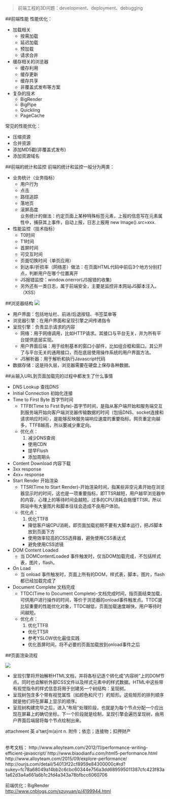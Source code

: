 > 前端工程的3D问题：development、deployment、debugging

##前端性能
性能优化：

- 加载相关
	- 按需加载
	- 延迟加载
	- 预加载
	- 请求合并
- 缓存相关的浏览器
	- 缓存利用
	- 缓存更新
	- 缓存共享
	- 非覆盖式发布等方案
- 复杂的技术
	- BigRender
	- BigPipe
	- Quickling
	- PageCache
	
	
常见的性能优化：

- 压缩资源
- 合并资源
- 添加MD5戳(非覆盖式发布)
- 添加资源域名

##前端的统计和监控
前端的统计和监控一般分为两类：

- 业务统计（业务指标）
	- 用户行为
	- 点击
	- 路径追踪
	- 落地页
	- 滚屏高度  
业务统计的做法：约定页面上某种特殊标签元素，上报的信息写在元素属性中，捕获其上事件，自动上报，日志上报用 new Image().src=xxx.  
- 性能监控（技术指标）
	- T0时间
	- T1时间
	- 首屏时间
	- 可交互时间
	- 页面切换时间（单页应用）
	- 到达率/折损率（网络差）做法：在页面HTML代码中前后3个地方分别打点，判断用户在哪个位置离开
	- JS报错监控：window.onerror(JS报错的收集)
	- 另外还有一类日志，属于前端安全，主要是监控非本网站JS脚本注入。（XSS）

##浏览器结构
![](./image/浏览器架构.png)

- 用户界面：包括地址栏、前进/后退按钮、书签菜单等
- 浏览器引擎：在用户界面和呈现引擎之间传递指令
- 呈现引擎：负责显示请求的内容
	- 网络：用于网络调用，比如HTTP请求。其接口与平台无关，并为所有平台提供底层实现。
	- 用户界面后端：用于绘制基本的窗口小部件，比如组合框和窗口。其公开了与平台无关的通用接口，而在底层使用操作系统的用户界面方法。
	- JS解析器：用于解析和执行Javascript代码
- 数据存储：这是持久层，浏览器需要在硬盘上保存各种数据。

##从输入URL到页面加载完的过程中都发生了什么事情

- DNS Lookup 查找DNS
- Initial Connection 初始化连接
- Time to First Byte 首字节时间    
	- TTFB(Time to First Byte)-首字节时间，是指从客户端开始和服务端交互到服务端开始向客户端浏览器传输数据的时间（包括DNS、socket连接和请求响应时间），是能够反映服务端响应速度的重要指标。网页重定向越多，TTFB越高，所以要减少重定向。
	- 优化点：
		1. 减少DNS查询
		- 使用CDN
		- 提早Flush
		- 添加周期头
- Content Download 内容下载
- 3xx response
- 4xx+ response
- Start Render 开始渲染  
	- TTSR(Time to Start Render)-开始渲染时间，指某些非空元素开始在浏览器显示时的时间，这也是一项重要指标，即TTSR越短，用户越早浏览器中的内容，心理上的等待时间会越短。过多的CPU消耗会拖慢TTSR，所以网站中有大量图片和脚本往往会造成不良用户体验。
	- 优化点：
		1. 优化TTFB
		- 降低客户端CPU消耗，即页面加载初期不要有大脚本运行，把JS脚本放到页面下方
		- 使用效率较高的CSS选择器，避免使用CSS表达式
		- 避免使用CSS滤镜
- DOM Content Loaded
	- 当 DOMContentLoaded 事件触发时，仅当DOM加载完成，不包括样式表，图片，flash。
- On Load
	- 当 onload 事件触发时，页面上所有的DOM，样式表，脚本，图片，flash都已经加载完成了
- Document Complete 文档完成
	- TTDC(Time to Document Complete)-文档完成时间，指页面结束加载，可供用户进行操作的时间，等价于浏览器的onload事件触发点。TTDC是比较重要的性能优化对象，TTDC越低，页面加载速度越快，用户等待时间越短。
	- 优化点：
		1. 优化TTFB
		- 优化TTSR
		- 参考YSLOW优化最佳实践
		- 优化首屏时间，将不必要的页面加载放到onload事件之后

##页面渲染流程

![](./image/浏览器页面渲染流程.png)

- 呈现引擎将开始解析HTML文档，并将各标记逐个转化成“内容树”上的DOM节点。同时也会解析外部CSS文件以及样式元素中的样式数据。HTML中这些带有视觉指令的样式信息将用于创建另一个树结构：呈现树。
- 呈现树包含多个带有视觉属性（如颜色和尺寸）的矩形。这些矩形的排列顺序就是他们将在屏幕上显示的顺序。
- 呈现树构建完毕之后，进入“布局”处理阶段，也就是为每个节点分配一个应出现在屏幕上的确切坐标。下一个阶段就是绘制，呈现引擎会遍历呈现树，由用户界面后端层将每个节点绘制出来。

attachment 英 ə'tætʃm(ə)nt  n. 附件；依恋；连接物；扣押财产

<br>
参考文档：    
http://www.alloyteam.com/2012/11/performance-writing-efficient-javascript/   
http://www.biaodianfu.com/html5-performance.html   
http://www.alloyteam.com/2015/09/explore-performance/   
http://ourjs.com/detail/54013f22cf8959e84300000c#rd?sukey=fc78a68049a14bb2c6cbc60344e756a3dd689595011387cfc423f83a1a62d3a4a661a6b1c2fd4a343a78bfbcc6060706   

前端优化：BigRender    
http://www.cnblogs.com/szuyuan/p/4199944.html    